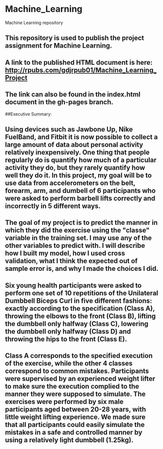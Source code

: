 # Machine_Learning
Machine Learning repository

## This repository is used to publish the project assignment for Machine Learning.
## A link to the published HTML document is here:  http://rpubs.com/gdjrpub01/Machine_Learning_Project 

## The link can also be found in the index.html document in the gh-pages branch.

##Executive Summary:
## Using devices such as Jawbone Up, Nike FuelBand, and Fitbit it is now possible to  collect a large amount of data about personal activity relatively inexpensively.  One thing that people regularly do is quantify how much of a particular activity they do, but they rarely quantify how well they do it. In this project, my goal will be to use data from accelerometers on the belt, forearm, arm, and dumbell of 6 participants who were asked to perform barbell lifts correctly and incorrectly in 5 different ways.
  
## The goal of my project is to predict the manner in which they did the exercise using the "classe" variable in the training set.  I may use any of the other variables to predict with. I will describe how I built my model, how I used cross validation, what I think the expected out of sample error is, and why I made the choices I did. 

## Six young health participants were asked to perform one set of 10 repetitions of the Unilateral Dumbbell Biceps Curl in five different fashions: exactly according to the specification (Class A), throwing the elbows to the front (Class B), lifting the dumbbell only halfway (Class C), lowering the dumbbell only halfway (Class D) and throwing the hips to the front (Class E).

## Class A corresponds to the specified execution of the exercise, while the other 4 classes correspond to common mistakes. Participants were supervised by an experienced weight lifter to make sure the execution complied to the manner they were supposed to simulate. The exercises were performed by six male participants aged between 20-28 years, with little weight lifting experience. We made sure that all participants could easily simulate the mistakes in a safe and controlled manner by using a relatively light dumbbell (1.25kg).
  

